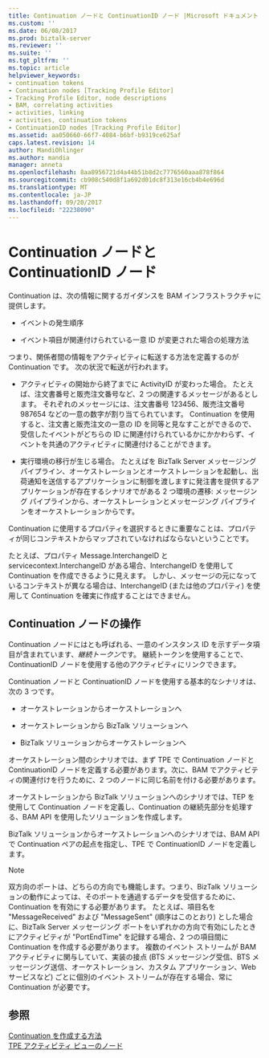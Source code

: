 ```yaml
---
title: Continuation ノードと ContinuationID ノード |Microsoft ドキュメント
ms.custom: ''
ms.date: 06/08/2017
ms.prod: biztalk-server
ms.reviewer: ''
ms.suite: ''
ms.tgt_pltfrm: ''
ms.topic: article
helpviewer_keywords:
- continuation tokens
- Continuation nodes [Tracking Profile Editor]
- Tracking Profile Editor, node descriptions
- BAM, correlating activities
- activities, linking
- activities, continuation tokens
- ContinuationID nodes [Tracking Profile Editor]
ms.assetid: aa050660-66f7-4084-b6bf-b9319ce625af
caps.latest.revision: 14
author: MandiOhlinger
ms.author: mandia
manager: anneta
ms.openlocfilehash: 8aa8956721d4a44b51b8d2c7776560aaa878f864
ms.sourcegitcommit: cb908c540d8f1a692d01dc8f313e16cb4b4e696d
ms.translationtype: MT
ms.contentlocale: ja-JP
ms.lasthandoff: 09/20/2017
ms.locfileid: "22238090"
---
```

# <a name="continuation-and-continuationid-nodes"></a>Continuation ノードと ContinuationID ノード
Continuation は、次の情報に関するガイダンスを BAM インフラストラクチャに提供します。  
  
-   イベントの発生順序  
  
-   イベント項目が関連付けられている一意 ID が変更された場合の処理方法  
  
 つまり、関係者間の情報をアクティビティに転送する方法を定義するのが Continuation です。 次の状況で転送が行われます。  
  
-   アクティビティの開始から終了までに ActivityID が変わった場合。 たとえば、注文書番号と販売注文番号など、2 つの関連するメッセージがあるとします。 それぞれのメッセージには、注文書番号 123456、販売注文番号 987654 などの一意の数字が割り当てられています。 Continuation を使用すると、注文書と販売注文の一意の ID を同等と見なすことができるので、受信したイベントがどちらの ID に関連付けられているかにかかわらず、イベントを共通のアクティビティに関連付けることができます。  
  
-   実行環境の移行が生じる場合。 たとえばを BizTalk Server メッセージング パイプライン、オーケストレーションとオーケストレーションを起動し、出荷通知を送信するアプリケーションに制御を渡しますに発注書を提供するアプリケーションが存在するシナリオでがある 2 つ環境の遷移: メッセージング パイプラインから、オーケストレーションとメッセージング パイプラインをオーケストレーションからです。  
  
 Continuation に使用するプロパティを選択するときに重要なことは、プロパティが同じコンテキストからマップされていなければならないということです。  
  
 たとえば、プロパティ Message.InterchangeID と servicecontext.InterchangeID がある場合、InterchangeID を使用して Continuation を作成できるように見えます。 しかし、メッセージの元になっているコンテキストが異なる場合は、InterchangeID (または他のプロパティ) を使用して Continuation を確実に作成することはできません。  
  
## <a name="working-with-continuation-nodes"></a>Continuation ノードの操作  
 Continuation ノードにはとも呼ばれる、一意のインスタンス ID を示すデータ項目が含まれています、*継続トークン*です。 継続トークンを使用することで、ContinuationID ノードを使用する他のアクティビティにリンクできます。  
  
 Continuation ノードと ContinuationID ノードを使用する基本的なシナリオは、次の 3 つです。  
  
-   オーケストレーションからオーケストレーションへ  
  
-   オーケストレーションから BizTalk ソリューションへ  
  
-   BizTalk ソリューションからオーケストレーションへ  
  
 オーケストレーション間のシナリオでは、まず TPE で Continuation ノードと ContinuationID ノードを定義する必要があります。次に、BAM でアクティビティの関連付けを行うために、2 つのノードに同じ名前を付ける必要があります。  
  
 オーケストレーションから BizTalk ソリューションへのシナリオでは、TEP を使用して Continuation ノードを定義し、Continuation の継続先部分を処理する、BAM API を使用したソリューションを作成します。  
  
 BizTalk ソリューションからオーケストレーションへのシナリオでは、BAM API で Continuation ペアの起点を指定し、TPE で ContinuationID ノードを定義します。  
  
> [!NOTE]
>  双方向のポートは、どちらの方向でも機能します。つまり、BizTalk ソリューションの動作によっては、そのポートを通過するデータを受信するために、Continuation を有効にする必要があります。 たとえば、項目名を "MessageReceived" および "MessageSent" (順序はこのとおり) とした場合に、BizTalk Server メッセージング ポートをいずれかの方向で有効にしたときにアクティビティが "PortEndTime" を記録する場合、2 つの項目間に Continuation を作成する必要があります。 複数のイベント ストリームが BAM アクティビティに関与していて、実装の接点 (BTS メッセージング受信、BTS メッセージング送信、オーケストレーション、カスタム アプリケーション、Web サービスなど) ごとに個別のイベント ストリームが存在する場合、常に Continuation が必要です。  
  
## <a name="see-also"></a>参照  
 [Continuation を作成する方法](../core/how-to-create-a-continuation.md)   
 [TPE アクティビティ ビューのノード](../core/tpe-activity-view-nodes.md)